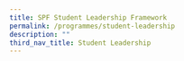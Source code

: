 ```yaml
---
title: SPF Student Leadership Framework
permalink: /programmes/student-leadership
description: ""
third_nav_title: Student Leadership
---
```

